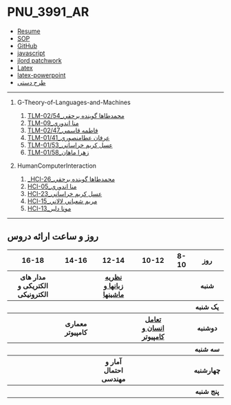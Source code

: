 # PNU_3991_AR
- [Resume](https://asalkarimkhorasani.github.io/asalkh/)
- [SOP](https://asalkarimkhorasani.github.io/sop/)
- [GitHub](https://github.com/Asalkarimkhorasani)
- [javascript](https://github.com/Asalkarimkhorasani/PNU_3991_AR/blob/main/javascript%20certificate/JavaScript_certificate.jpg)
- [jlord patchwork](https://github.com/Asalkarimkhorasani/PNU_3991_AR/tree/main/jlord%20patchwork)
- [Latex](https://github.com/Asalkarimkhorasani/Latex)
- [latex-powerpoint](https://github.com/Asalkarimkhorasani/latex_powerpoint)
- [طرح دستی](https://github.com/Asalkarimkhorasani/Manual_desing)
------------------
1. G-Theory-of-Languages-and-Machines
     1. [ TLM-02/54_محمدطاها گوينده برحقي](https://github.com/AliRazavi-edu/PNU_3991/tree/master/_BSc/Theory-of-Languages-and-Machines/_1115157_02/54_%D9%85%D8%AD%D9%85%D8%AF%D8%B7%D8%A7%D9%87%D8%A7%20%DA%AF%D9%88%D9%8A%D9%86%D8%AF%D9%87%20%D8%A8%D8%B1%D8%AD%D9%82%D9%8A)
     2. [ TLM-09_منا اندوري](https://github.com/AliRazavi-edu/PNU_3991/tree/master/_BSc/Theory-of-Languages-and-Machines/_1115157_01/09_%D9%85%D9%86%D8%A7%20%D8%A7%D9%86%D8%AF%D9%88%D8%B1%D9%8A)
     3. [ TLM-02/47_فاطمه قاسمي](https://github.com/AliRazavi-edu/PNU_3991/tree/master/_BSc/Theory-of-Languages-and-Machines/_1115157_02/47_%D9%81%D8%A7%D8%B7%D9%85%D9%87%20%D9%82%D8%A7%D8%B3%D9%85%D9%8A)
     4. [ TLM-01/41_عرفان عطامنصوري](https://github.com/AliRazavi-edu/PNU_3991/tree/master/_BSc/Theory-of-Languages-and-Machines/_1115157_01/41_%D8%B9%D8%B1%D9%81%D8%A7%D9%86%20%D8%B9%D8%B7%D8%A7%D9%85%D9%86%D8%B5%D9%88%D8%B1%D9%8A)
     5. [ TLM-01/53_عسل كريم خراساني](https://github.com/AliRazavi-edu/PNU_3991/tree/master/_BSc/Theory-of-Languages-and-Machines/_1115157_01/53_%D8%B9%D8%B3%D9%84%20%D9%83%D8%B1%D9%8A%D9%85%20%D8%AE%D8%B1%D8%A7%D8%B3%D8%A7%D9%86%D9%8A)
     6. [ TLM-01/58_زهرا ماهان](https://github.com/AliRazavi-edu/PNU_3991/tree/master/_BSc/Theory-of-Languages-and-Machines/_1115157_01/58_%D8%B2%D9%87%D8%B1%D8%A7%20%D9%85%D8%A7%D9%87%D8%A7%D9%86)

2. HumanComputerInteraction
     1. [_HCI-26_محمدطاها گوينده برحقي](https://github.com/AliRazavi-edu/PNU_3991/tree/master/_BSc/HumanComputerInteraction/26_%D9%85%D8%AD%D9%85%D8%AF%D8%B7%D8%A7%D9%87%D8%A7%20%DA%AF%D9%88%D9%8A%D9%86%D8%AF%D9%87%20%D8%A8%D8%B1%D8%AD%D9%82%D9%8A)
     2. [ HCI-05_منا اندوري](https://github.com/AliRazavi-edu/PNU_3991/tree/master/_BSc/HumanComputerInteraction/05_%D9%85%D9%86%D8%A7%20%D8%A7%D9%86%D8%AF%D9%88%D8%B1%D9%8A)
     3. [ HCI-23_عسل كريم خراساني](https://github.com/AliRazavi-edu/PNU_3991/tree/master/_BSc/HumanComputerInteraction/23_%D8%B9%D8%B3%D9%84%20%D9%83%D8%B1%D9%8A%D9%85%20%D8%AE%D8%B1%D8%A7%D8%B3%D8%A7%D9%86%D9%8A)
     4. [ HCI-15_مريم شعباني لالاني](https://github.com/AliRazavi-edu/PNU_3991/tree/master/_BSc/HumanComputerInteraction/15_%D9%85%D8%B1%D9%8A%D9%85%20%D8%B4%D8%B9%D8%A8%D8%A7%D9%86%D9%8A%20%D9%84%D8%A7%D9%84%D8%A7%D9%86%D9%8A)
     5. [ HCI-13_مونا دلير](https://github.com/AliRazavi-edu/PNU_3991/tree/master/_BSc/HumanComputerInteraction/13_%D9%85%D9%88%D9%86%D8%A7%20%D8%AF%D9%84%D9%8A%D8%B1)
     
------------------
## روز و ساعت ارائه دروس

<table style="width:100%">
<tr>
<th >16-18</th>
<th >14-16</th>
<th >12-14</th>
<th>10-12</th>
<th>8-10</th>
<th>روز</th>
</tr>
<tr>
<th >مدار های الکتریکی و الکترونیکی
<th ></th>
<th ><a href="https://github.com/AliRazavi-edu/PNU_3991/tree/master/_BSc/Theory-of-Languages-and-Machines/_1115157_01">نظریه زبانها و ماشینها</a></th>
<th></th>
<th></th>
<th>شنبه</th>
</tr>
<tr>
<th ></th>
<th ></th>
<th></th>
<th></th>
<th ></th>
<th>یک شنبه</th>
</tr>
<tr>
<th ></th>
<th >معماری کامپیوتر
<th></th>
<th><a  href="https://github.com/AliRazavi-edu/PNU_3991/tree/master/_BSc/HumanComputerInteraction">تعامل انسان و کامپیوتر</a></th>
<th ></th>
<th>دوشنبه</th>
</tr>
<tr>
<th ></th>
<th ></th>
<th></th>
<th></th>
<th ></th>
<th>سه شنبه</th>
</tr>
<tr>
<th ></th>
<th ></th>
<th>آمار و احتمال مهندسی
<th></th>
<th ></th>
<th>چهارشنبه</th>
</tr>
<tr>
<th ></th>
<th ></th>
<th ></th>
<th></th>
<th></th>
<th>پنج شنبه</th>
</tr>
</table>
